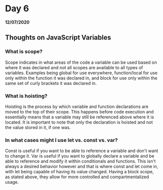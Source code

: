 # Day 6
__12/07/2020__

## Thoughts on JavaScript Variables

### What is scope?
Scope indicates in what areas of the code a variable can be used based on where it was declared and not all scopes are available to all types of variables. Examples being global for use everywhere, function/local for use only within the function it was declared in, and block for use only within the same set of curly brackets it was declared in.

### What is hoisting?
Hoisting is the process by which variable and function declarations are moved to the top of their scope. This happens before code execution and essentially means that a variable may still be referenced above where it is located. It is important to note that only the declaration is hoisted and not the value stored in it, if one was. 

### In what cases might I use let vs. const vs. var?
Const is useful if you want to be able to reference a variable and don't want to change it. Var is useful if you want to globally declare a variable and be able to reference and modify it within conditionals and functions. This isn't always a desired behavior however and that is where const and let come in, with let being capable of having its value changed. Having a block scope, as stated above, they allow for more controlled and compartmentalized usage.